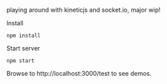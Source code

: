 playing around with kineticjs and socket.io, major wip!

Install

    npm install

Start server

    npm start

Browse to http://localhost:3000/test to see demos.
